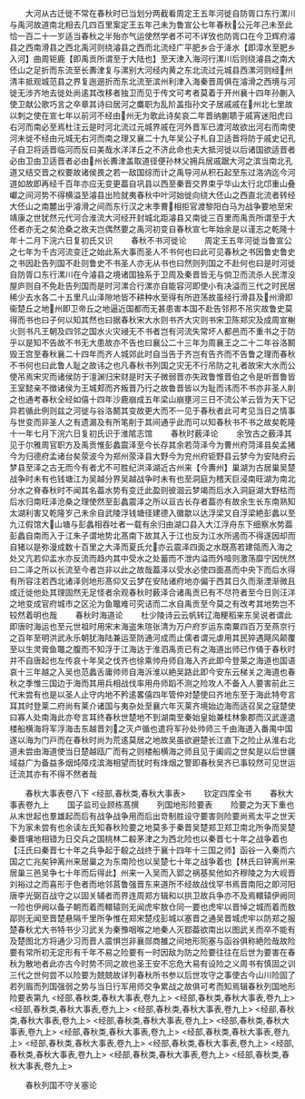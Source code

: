 <!-- { "loadSidebar": true } -->
　　大河从古迁徙不常在春秋时已当划分两截看周定王五年河徙自防胥口东行漯川与禹河故道南北相去几四百里案定王五年己未为鲁宣公七年春秋公元年己未至此恰一百二十一岁适当春秋之半殆亦气运使然学者不可不详攷也防胥口在今卫辉府濬县之西南滑县之西北禹河则绕濬县之西而北流经广平肥乡合于洚水【即漳水至肥乡入河】曲周钜鹿【即禹贡所谓至于大陆也】至天津入海河行漯川后则绕濬县之南大伾山之足折而东流至长夀津复与漯别大河经内黄之东北流过元城县西漯河则经州清丰抵观城范县之界复迤逦折而东北流至滨州利津入海秦晋周俱在濬滑之西境与河徙无涉齐地去徙处尚逺其改移者独卫而见于传文可考者莫着于开州襄十四年孙蒯入使卫献公歌巧言之卒章其诗曰居河之麋职为乱阶盖指孙文子居戚戚在州北七里故以刺之使在宣七年以前河不经由州无为歌此诗矣哀二年晋纳蒯聩于戚宵迷阳虎曰右河而南必至焉杜注云是时河北流过元城界戚在河外晋军已渡河故欲出河右而南使河未徙不经由元城无右河而南之理又襄二十九年吴公子札自卫适晋将防于戚史记孔子自卫将适晋临河而反曰美哉水洋洋丘之不济此命也夫大抵河徙以后诸国欲适晋者必由卫由卫适晋者必由州长夀津盖取道径便孙林父拥兵居戚踞大河之滨当南北孔道又结交晋之权要故诸侯畏之若一敌国综而计之禹导河从积石起至东过洛汭迄今河道如故即再经千百年亦应无变更葢自巩县以西至秦晋交界束乎华山太行北邙重山叠巘之间河势不得横溢至濬县出险就夷春秋中叶河始徙向绕大伾山之西直北流者转经大伾山之南麓出乎濬滑之间而东行汉之末季曹相拒官渡黎阳白马为战争要地至宋靖康之世犹然元代河合淮流大河经开封城北距濬县又南徙三百里而禹贡所谓至于大伾者亦无之矣沧桑之故夫岂偶然要之禹河初变自春秋宣七年始余是以谨志之乾隆十年十二月下浣六日复初氏又识
　　春秋不书河徙论
　　周定王五年河徙当鲁宣公之七年为千古河流变迁之始此系大事而圣人不书何也曰此可见春秋之书因鲁史鲁史之书因赴告列国不赴则鲁史不书圣人亦无从书也曰然则列国之不赴何也曰是时河徙自防胥口东行漯川在今濬县之境诸国独系于卫周及秦晋皆无与倘卫而流杀人民漂没屋庐则自不免赴告列国而是时河漯合行漯亦自能容河即使小有决溢而三代之时民居稀少去水各二十五里凡山泽隙地皆不耕种水至得有所逰荡故虽经行滑县及州滑即衞楚丘之地州即卫帝丘之地逼近国都而无甚患害本国不赴告邻邦不吊灾故鲁史莫得而书也曰子何以知其然也曰据春秋宋大水则书齐大灾则书宋卫陈郑灾及成周宣榭火则书凡王朝及四邻之国水火灾祲无不书者岂有河流失常坏人都邑而不重书之于防乎以是知不告故不书无大患故亦不告也曰襄公二十三年为周襄王之二十二年谷洛鬭毁王宫至春秋襄二十四年而齐人城郊此时自当告于齐岂有告齐而不告鲁之理而春秋不书何也曰此鲁人耻之故讳之也凡春秋书列国之灾无不行吊防之礼者故宋大水而公使吊焉宋灾而诸侯防于澶渊归宋财是时天子微弱晋亦失政鲁惟晋伯之令是听晋鲁皆王室懿亲不徴诸侯为王城郏而齐叛晋乃行之故鲁晋皆以为耻而讳而不书亦非圣人削之也通考春秋全经如僖十四年沙鹿崩成五年梁山崩壅河三日不流公羊云皆为天下记异若循此例则兹之河徙与谷洛鬭其变故更大而不一见于春秋者此可考见当日之情事与世变而非圣人之有遗漏及有所笔削于其间通乎此而可以知春秋书不书之故矣乾隆十一年七月下浣六日复初氏识于淮隂志馆
　　春秋时薮泽论
　　余攷古之薮泽其见于尔雅周官职方及禹贡惟彭蠡震泽至今长存其余若菏泽今为曹州府菏泽县矣孟猪今为归德府孟诸台矣荥波今为郑州荥泽县大野今为兖州府钜野县云梦今为安陆府云梦县至泽之古无而今有者尤不可胜纪洪泽湖近古州来【今夀州】巢湖为古居巢吴楚战争时未有也钱塘江为吴越分界吴越战争时未有也至洞庭为稽天巨浸南旺湖为南北分水之脊春秋时不闻其名葢水势有变迁此盈则彼涸云梦竭而后水入洞庭湖大野枯而后水归南旺泽沧桑之理使然至彭蠡震泽之所以亘古长存者葢亦有故余生长东南熟知太湖利害又乾隆岁己未余自武陵浮钱塘径建德入徽歙以达浮梁又自浮梁絶彭蠡以至九江假馆大山塘与彭蠡相吞吐者一载有余归由湖口县入大江浮舟东下细察水势葢彭蠡自南而入于江朱子谓地势北髙南下故其入于江也反为江水所遏而不得遂因却而自猪以是弥漫成数十百里之大泽而夏氏允亦云震泽四面之水既髙若建瓴而入海之处又亢若仰盂水亦反流而趋内其中受水之处蓄而不泄内溢而外噎则激荡靡宁因恍然曰二泽之所以长流至今者岂非以此之故哉葢泽以受水必使四面髙而中央下而后水得有所容注若西北诸泽则地形髙仰又云梦在安陆诸府地亦偏于西其日久而渐湮渐微且或迁徙他处其理固然无足怪者余观春秋时薮泽合诸禹贡已有不尽符者至今日则汪洋之地变成官府城市之区沦为鱼鼈难可究诘而二水自禹贡至今莫之有改考其地势岂不较然着明也哉
　　春秋时海道论
　　杜少陵诗云云帆转辽海粳稻来东吴说者谓此即唐时海运也至元世祖时用宋末海盗朱瑄张清为万户府岁运东南粟四百万至燕京行之百年至明洪武永乐朝犹海陆兼运至防通河成而止儒者谓元虐用其民猝遇飓风颠覆至以生灵膏鱼鼈之腹而不知浮于江海达于淮泗禹贡已有之海道出师已作俑于春秋时并不自唐起也左传哀十年吴之伐齐也徐乘帅舟师自海入齐此即今登莱之海道也国语哀十三年越之入吴也范蠡舌庸帅师自海泝淮以絶吴路此即今安东云梯关之海道也春秋之季惟三国边于海而其用兵相战伐率用舟师蹈不测之险攻人不备入人要害前此三代未尝有也是以圣人止守内地不矜逺畧僖四年管仲对楚使曰齐地东至于海此特夸言耳其时登莱二府尚有莱介诸国与夷杂处至襄六年灭莱齐境始边海而适召吴之寇楚使曰寡人处南海此亦夸言耳终春秋世楚地不到湖南至秦始皇始兼桂林象郡而汉武遂遣楼船横海将军浮海击东越晋刘之灭卢循也遣将军孙处帅师三千由海道入番禺中国遂以海为门戸而在春秋时尚为荒逺莫居之地故吴虽欲避楚长江直下之险止从淮右北道未尝由海道使当日楚越瓯广而有之则楼船横海之师且见于阖闾之世矣是以后世疆域益广为备益多烟炖障戍滨海相望而犹时有烽烟之警即春秋吴齐已事较然可见世运迁流其亦有不得不然者哉

　　春秋大事表卷八下
<经部,春秋类,春秋大事表>
　　钦定四库全书
　　春秋大事表卷九上
　　国子监司业顾栋髙撰
　　列国地形险要表
　　险要之为天下重也从末世起也羣雄起而后有战争战争用而后出竒制胜设守要害则险要尚焉太平之世天下为家未尝有也余读左氏知春秋险要之地莫多于秦晋吴楚郑卫郑卫南北所争而吴楚秦晋壤地相错为日交兵之国桃林二殽茅津之为西北险也以秦晋七十年之战争着也【汪氏曰秦晋七十年之兵争起于殽之战终于襄十四年十三国之师】函谷一入秦而六国之亡兆矣钟离州来居巢之为东南险也以吴楚七十年之战争着也【林氏曰钟离州来居巢三邑吴争七十年而后得此】州来一入吴而入郢之祸基矣他如齐穆陵之为大岘晋刘裕过之而喜形于色者而地邻莒鲁强晋东来道所不经故战伐罕书焉晋南阳之即河阳唐李光弼百战守之以固关辅者而界连周郑方辑和以拱卫故兵争亦不及焉轘辕伊阙同一险也伊阙以备子朝而着而轘辕则无闻虎牢敖仓同一要也虎牢以晋悼之城而着而敖鄗则无闻至晋楚悬隔千里所争惟在郑宋楚戍彭城以塞晋之通吴晋城虎牢以防郑之服楚春秋尤大书特书少习武关为秦豫咽喉之地秦人灭鄀葢欲南出以图武关而卒不能有及楚图北方将通少习而晋人震惧岂非襄郧商雒之间地形阨塞与函谷俱称絶险哉故险要有常所初无定形有千年不易之险要有一时因敌为防之险要往往在后世为要害在春秋为散地者此亦古今时势不同之故也圣王安不忘危大易有设险之义周书有慎固之训三代之世何尝不以险要为兢兢故详列春秋所书参以后世攻守之事使古今山川险固了若列眉而列国强弱之势与当日行军用师交争累战之故俱可考而知焉辑春秋列国地形险要表第九
<经部,春秋类,春秋大事表,卷九上>
<经部,春秋类,春秋大事表,卷九上>
<经部,春秋类,春秋大事表,卷九上>
<经部,春秋类,春秋大事表,卷九上>
<经部,春秋类,春秋大事表,卷九上>
<经部,春秋类,春秋大事表,卷九上>
<经部,春秋类,春秋大事表,卷九上>
<经部,春秋类,春秋大事表,卷九上>
<经部,春秋类,春秋大事表,卷九上>
<经部,春秋类,春秋大事表,卷九上>
<经部,春秋类,春秋大事表,卷九上>
<经部,春秋类,春秋大事表,卷九上>
<经部,春秋类,春秋大事表,卷九上>
<经部,春秋类,春秋大事表,卷九上>

　　春秋列国不守关塞论
